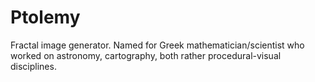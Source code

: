 # Ptolemy
Fractal image generator. Named for Greek mathematician/scientist who worked on astronomy, cartography, both rather procedural-visual disciplines.
